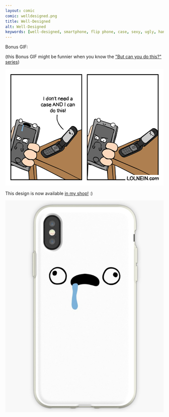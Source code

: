 ```yaml
---
layout: comic
comic: welldesigned.png
title: Well-Designed
alt: Well-Designed
keywords: [well-designed, smartphone, flip phone, case, sexy, ugly, handsome, phones]
---
```


Bonus GIF:

(this Bonus GIF might be funnier when you know the ["But can you do this?" series](https://lolnein.com/2013/08/28/smartphones/))

![Well-Designed Bonus GIF](/images/welldesigned_bonus.gif)

This design is now available [in my shop!](https://www.redbubble.com/people/lolnein/works/39422096-drooling?p=iphone-case&type=iphone_xs_soft&rbs=5ef9ab4e-ccd1-4258-b090-b5129759e551&ref=available_products&asc=u) :)

![Drooling Case](/images/drooling_case.png)
